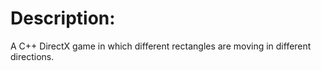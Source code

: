 # Description:
A C++ DirectX game in which different rectangles are moving in different directions.
